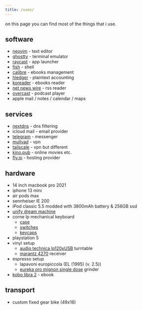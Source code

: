 ```yaml
---
title: /uses/
---
```


on this page you can find most of the things that i use.

## software

- [neovim](https://neovim.io/) - text editor
- [ghostty](https://ghostty.org) - terminal emulator
- [raycast](http://raycast.com) - app launcher
- [fish](https://fishshell.com) - shell
- [calibre](https://calibre-ebook.com) - ebooks management
- [hledger](https://hledger.org) - plaintext accounting
- [koreader](http://koreader.rocks) - ebooks reader
- [net news wire](https://netnewswire.com) - rss reader
- [overcast](https://overcast.fm/) - podcast player
- apple mail / notes / calendar / maps

## services

- [nextdns](https://nextdns.io/?from=7dkc9vrh) - dns filtering
- icloud mail - email provider
- [telegram](https://telegram.com) - messenger
- [mullvad](https://mullvad.net) - vpn
- [tailscale](https://tailscale.com) - vpn but different
- [kino.pub](https://kino.pub) - online movies etc.
- [fly.io](https://fly.io) - hosting provider

## hardware

- 14 inch macbook pro 2021
- iphone 13 mini
- air pods max
- sennheiser IE 200
- iPod classic 5.5 modded with 3800mAh battery & 256GB ssd
- [unify dream machine](https://store.ui.com/collections/unifi-network-unifi-os-consoles/products/udm-us)
- corne lp mechanical keyboard
  - [case](https://boardsource.xyz/store/5f2efc462902de7151495057)
  - [switches](https://lowprokb.ca/products/sunset-tactile-choc-switches)
  - [keycaps](https://lowprokb.ca/products/ldsa-low-profile-blank-keycaps)
- playstation 5
- vinyl setup
  - [audio technica lp120xUSB](https://www.audio-technica.com/en-us/at-lp120xusb) turntable
  - [marantz 4270](https://classicreceivers.com/marantz-4270-quad) receiver
- espresso setup
  - lapavoni europiccola (EL (1995) (v. 2.5))
  - [eureka oro mignon single dose](https://www.eureka.co.it/en/products/eureka+oro/prosumer+grinders/prosumer/71.aspx) grinder
- [kobo libra 2](https://us.kobobooks.com/products/kobo-libra-2) - ebook

## transport

- custom fixed gear bike (49x16)

